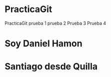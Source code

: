 # PracticaGit

PracticaGit
prueba 1
prueba 2
Prueba 3
Prueba 4
#  Soy Daniel Hamon
# Santiago desde Quilla


